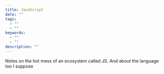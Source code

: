 ```yaml
---
title: JavaScript
date: ""
tags:
  - ""
  - ""
keywords:
  - ""
  - ""
description: ""
---
```


Notes on the hot mess of an ecosystem called JS. And about the language too I suppose

